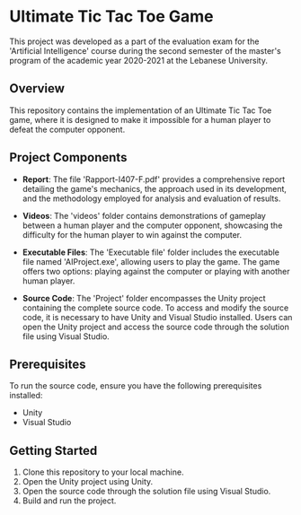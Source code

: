 # Ultimate Tic Tac Toe Game

This project was developed as a part of the evaluation exam for the 'Artificial Intelligence' course during the second semester of the master's program of the academic year 2020-2021 at the Lebanese University.

## Overview

This repository contains the implementation of an Ultimate Tic Tac Toe game, where it is designed to make it impossible for a human player to defeat the computer opponent.

## Project Components

- **Report**: The file 'Rapport-I407-F.pdf' provides a comprehensive report detailing the game's mechanics, the approach used in its development, and the methodology employed for analysis and evaluation of results.

- **Videos**: The 'videos' folder contains demonstrations of gameplay between a human player and the computer opponent, showcasing the difficulty for the human player to win against the computer.

- **Executable Files**: The 'Executable file' folder includes the executable file named 'AIProject.exe', allowing users to play the game. The game offers two options: playing against the computer or playing with another human player.

- **Source Code**: The 'Project' folder encompasses the Unity project containing the complete source code. To access and modify the source code, it is necessary to have Unity and Visual Studio installed. Users can open the Unity project and access the source code through the solution file using Visual Studio.

## Prerequisites

To run the source code, ensure you have the following prerequisites installed:

- Unity
- Visual Studio

## Getting Started

1. Clone this repository to your local machine.
2. Open the Unity project using Unity.
3. Open the source code through the solution file using Visual Studio.
4. Build and run the project.


